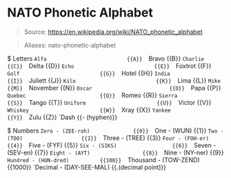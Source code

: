 # NATO Phonetic Alphabet

> Source: https://en.wikipedia.org/wiki/NATO_phonetic_alphabet

> Aliases: nato-phonetic-alphabet

$ Letters
    `Alfa                          {{A}} 
    `Bravo                         {{B}} 
    `Charlie                       {{C}} 
    `Delta                         {{D}} 
    `Echo                          {{E}} 
    `Foxtrot                       {{F}} 
    `Golf                          {{G}} 
    `Hotel                         {{H}} 
    `India                         {{I}} 
    `Juliett                       {{J}} 
    `Kilo                          {{K}} 
    `Lima                          {{L}} 
    `Mike                          {{M}} 
    `November                      {{N}} 
    `Oscar                         {{O}} 
    `Papa                          {{P}} 
    `Quebec                        {{Q}} 
    `Romeo                         {{R}} 
    `Sierra                        {{S}} 
    `Tango                         {{T}} 
    `Uniform                       {{U}} 
    `Victor                        {{V}} 
    `Whiskey                       {{W}} 
    `Xray                          {{X}} 
    `Yankee                        {{Y}} 
    `Zulu                          {{Z}} 
    `Dash                          {{- (hyphen)}} 

$ Numbers
    `Zero - (ZEE-roh)              {{0}} 
    `One - (WUN)                   {{1}} 
    `Two - (TOO)                   {{2}} 
    `Three - (TREE)                {{3}} 
    `Four - (FOH-er)               {{4}} 
    `Five - (FYF)                  {{5}} 
    `Six - (SIKS)                  {{6}} 
    `Seven - (SEV-en)              {{7}} 
    `Eight - (AYT)                 {{8}} 
    `Nine - (NY-ner)               {{9}} 
    `Hundred - (HUN-dred)          {{100}} 
    `Thousand - (TOW-ZEND)         {{1000}} 
    `Decimal - (DAY-SEE-MAL)       {{.(decimal point)}} 

